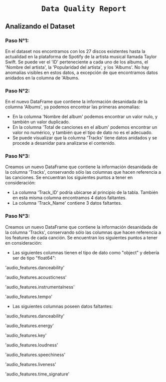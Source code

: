 # <h1 align="center">**`Data Quality Report`**</h1>

## Analizando el Dataset

### **Paso N°1:**

En el dataset nos encontramos con los 27 discos existentes hasta la actualidad en la plataforma de Spotify de la artista musical llamada Taylor Swift.
Se puede ver el 'ID' perteneciente a cada uno de los albums, el 'Nombre del artista', la 'Popularidad del artista', y los 'Albums'. No hay anomalías visibles en estos datos, a excepción de que encontramos datos anidados en la columna de 'Albums.

### **Paso N°2:**

En el nuevo DataFrame que contiene la información desanidada de la columna 'Albums', ya podemos encontrar las primeras anomalías:
- En la columna 'Nombre del album' podemos encontrar un valor nulo, y también un valor duplicado.
- En la columna 'Total de canciones en el album' podemos encontrar un valor no numérico, y también que el tipo de dato no es el adecuado.
- Se puede visualizar que la columna 'Tracks' tiene datos anidados y se procede a desanidar para analizarse el contenido.

### **Paso N°3:**

Creamos un nuevo DataFrame que contiene la información desanidada de la columna 'Tracks', conservando sólo las columnas que hacen referencia a las canciones. Se encuentran los siguientes puntos a tener en consideración:
- La columna 'Track_ID' podría ubicarse al principio de la tabla. También en esta misma columna encontramos 4 datos faltantes.
- La columna 'Track_Name' contiene 3 datos faltantes.

### **Paso N°3:**

Creamos un nuevo DataFrame que contiene la información desanidada de la columna 'Tracks', conservando sólo las columnas que hacen referencia a los features de cada canción. Se encuentran los siguientes puntos a tener en consideración:

- Las siguientes columnas tienen el tipo de dato como "object" y debería ser de tipo "float64":

'audio_features.danceability'

'audio_features.acousticness'

'audio_features.instrumentalness'

'audio_features.tempo'

- Las siguientes columnas poseen datos faltantes:

'audio_features.danceability'

'audio_features.energy'

'audio_features.key'

'audio_features.loudness'

'audio_features.speechiness'

'audio_features.liveness'

'audio_features.time_signature'